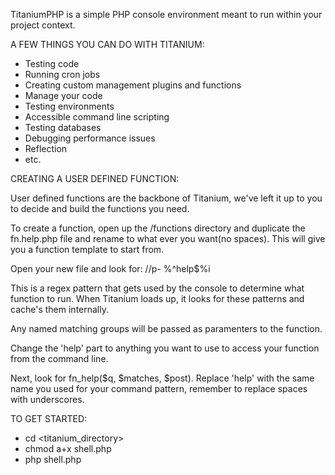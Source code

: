 TitaniumPHP is a simple PHP console environment meant to run 
within your project context.

A FEW THINGS YOU CAN DO WITH TITANIUM:

- Testing code
- Running cron jobs
- Creating custom management plugins and functions
- Manage your code 
- Testing environments
- Accessible command line scripting
- Testing databases
- Debugging performance issues
- Reflection
- etc.

CREATING A USER DEFINED FUNCTION:

User defined functions are the backbone of Titanium, we've left it up 
to you to decide and build the functions you need.

To create a function, open up the <titanium>/functions directory and 
duplicate the fn.help.php file and rename to what ever you want(no spaces).
This will give you a function template to start from.

Open your new file and look for: //p- %^help$%i

This is a regex pattern that gets used by the console to determine
what function to run. When Titanium loads up, it looks for these 
patterns and cache's them internally. 

Any named matching groups will be passed as paramenters to the 
function.

Change the 'help' part to anything you want to use to access 
your function from the command line.

Next, look for fn_help($q, $matches, $post). Replace 'help' with the same 
name you used for your command pattern, remember to replace spaces with 
underscores. 

TO GET STARTED:

- cd <titanium_directory>
- chmod a+x shell.php
- php shell.php